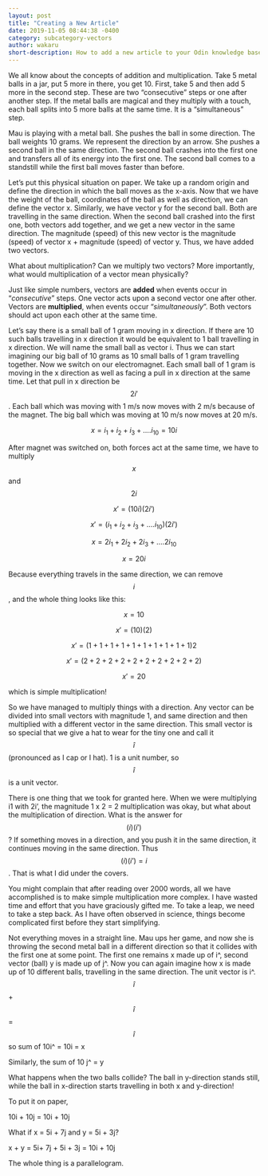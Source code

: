 ```yaml
---
layout: post
title: "Creating a New Article"
date: 2019-11-05 08:44:38 -0400
category: subcategory-vectors
author: wakaru
short-description: How to add a new article to your Odin knowledge base
---
```


We all know about the concepts of addition and multiplication. Take 5 metal balls in a jar, put 5 more in there, you get 10. First, take 5 and then add 5 more in the second step. These are two “consecutive” steps or one after another step. If the metal balls are magical and they multiply with a touch, each ball splits into 5 more balls at the same time. It is a “simultaneous” step.

Mau is playing with a metal ball. She pushes the ball in some direction. The ball weights 10 grams. We represent the direction by an arrow. She pushes a second ball in the same direction. The second ball crashes into the first one and transfers all of its energy into the first one. The second ball comes to a standstill while the first ball moves faster than before.

Let’s put this physical situation on paper. We take up a random origin and define the direction in which the ball moves as the x-axis. Now that we have the weight of the ball, coordinates of the ball as well as direction, we can define the vector x. Similarly, we have vector y for the second ball. Both are travelling in the same direction. When the second ball crashed into the first one, both vectors add together, and we get a new vector in the same direction. The magnitude (speed) of this new vector is the magnitude (speed) of vector x + magnitude (speed) of vector y.
Thus, we have added two vectors.

What about multiplication? Can we multiply two vectors? More importantly, what would multiplication of a vector mean physically?

Just like simple numbers, vectors are **added** when events occur in “*consecutive*” steps. One vector acts upon a second vector one after other. Vectors are **multiplied**, when events occur “*simultaneously*”. Both vectors should act upon each other at the same time.

Let’s say there is a small ball of 1 gram moving in x direction. If there are 10 such balls travelling in x direction it would be equivalent to 1 ball travelling in x direction. We will name the small ball as vector i. Thus we can start imagining our big ball of 10 grams as 10 small balls of 1 gram travelling together. Now we switch on our electromagnet. Each small ball of 1 gram is moving in the x direction as well as facing a pull in x direction at the same time. Let that pull in x direction be $$2i'$$. Each ball which was moving with 1 m/s now moves with 2 m/s because of the magnet. The big ball which was moving at 10 m/s now moves at 20 m/s.

$$x = i_1 + i_2 + i_3 + …. i_{10} = 10i$$

After magnet was switched on, both forces act at the same time, we have to multiply $$x$$ and $$2i$$

$$x' = (10i)(2i')$$
 
$$x' = (i_1 + i_2 + i_3 + …. i_{10})( 2i')$$

$$x = 2i_1 + 2i_2 + 2i_3 + …. 2i_{10}$$

$$x = 20i$$

Because everything travels in the same direction, we can remove $$i$$, and the whole thing looks like this:

$$x = 10$$

$$x' = (10)(2)$$

$$x' = (1 + 1 + 1 + 1 + 1 + 1 + 1 + 1 + 1 + 1)2$$

$$x' = (2 + 2 + 2 + 2 + 2 + 2 + 2 + 2 + 2 + 2)$$

$$x' = 20$$

which is simple multiplication!

So we have managed to multiply things with a direction. Any vector can be divided into small vectors with magnitude 1, and same direction and then multiplied with a different vector in the same direction. This small vector is so special that we give a hat to wear for the tiny one and call it $$\hat{i}$$ (pronounced as I cap or I hat). 1 is a unit number, so $$\hat{i}$$ is a unit vector.

There is one thing that we took for granted here. When we were multiplying i1 with 2i’, the magnitude 1 x 2 = 2 multiplication was okay, but what about the multiplication of direction. What is the answer for $$(i) (i')$$? If something moves in a direction, and you push it in the same direction, it continues moving in the same direction. Thus $$(i) (i’) = i$$. That is what I did under the covers.

You might complain that after reading over 2000 words, all we have accomplished is to make simple multiplication more complex. I have wasted time and effort that you have graciously gifted me. To take a leap, we need to take a step back. As I have often observed in science, things become complicated first before they start simplifying.

Not everything moves in a straight line. Mau ups her game, and now she is throwing the second metal ball in a different direction so that it collides with the first one at some point. The first one remains x made up of i^, second vector (ball) y is made up of j^.
Now you can again imagine how x is made up of 10 different balls, travelling in the same direction. The unit vector is i^. $$\hat{i}$$ + $$\hat{i}$$ = $$\hat{i}$$ so sum of 10i^ = 10i = x

Similarly, the sum of 10 j^ = y

What happens when the two balls collide? The ball in y-direction stands still, while the ball in x-direction starts travelling in both x and y-direction!

To put it on paper,

10i + 10j = 10i + 10j

What if x = 5i + 7j and y = 5i + 3j?

x + y = 5i+ 7j + 5i + 3j = 10i + 10j

The whole thing is a parallelogram.

